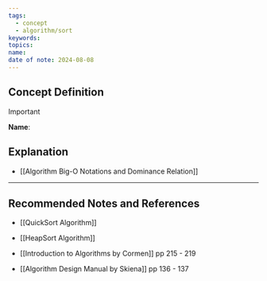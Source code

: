 ```yaml
---
tags:
  - concept
  - algorithm/sort
keywords: 
topics: 
name: 
date of note: 2024-08-08
---
```


## Concept Definition

>[!important]
>**Name**: 



## Explanation


- [[Algorithm Big-O Notations and Dominance Relation]]


-----------
##  Recommended Notes and References


- [[QuickSort Algorithm]]
- [[HeapSort Algorithm]]


- [[Introduction to Algorithms by Cormen]] pp 215 - 219
- [[Algorithm Design Manual by Skiena]] pp 136 - 137